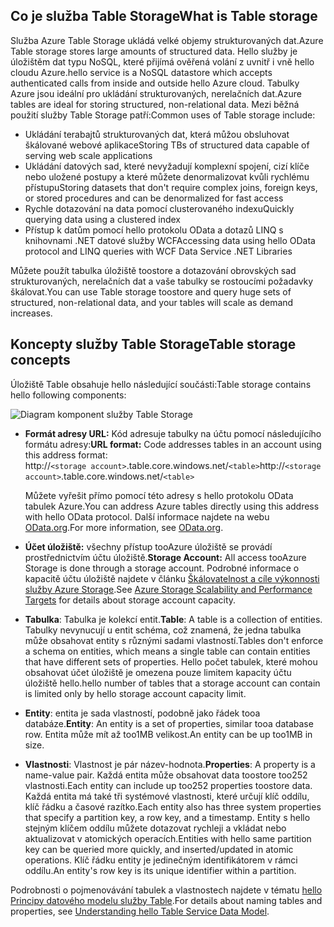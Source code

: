 ## <a name="what-is-table-storage"></a><span data-ttu-id="d19e9-101">Co je služba Table Storage</span><span class="sxs-lookup"><span data-stu-id="d19e9-101">What is Table storage</span></span>
<span data-ttu-id="d19e9-102">Služba Azure Table Storage ukládá velké objemy strukturovaných dat.</span><span class="sxs-lookup"><span data-stu-id="d19e9-102">Azure Table storage stores large amounts of structured data.</span></span> <span data-ttu-id="d19e9-103">Hello služby je úložištěm dat typu NoSQL, které přijímá ověřená volání z uvnitř i vně hello cloudu Azure.</span><span class="sxs-lookup"><span data-stu-id="d19e9-103">hello service is a NoSQL datastore which accepts authenticated calls from inside and outside hello Azure cloud.</span></span> <span data-ttu-id="d19e9-104">Tabulky Azure jsou ideální pro ukládání strukturovaných, nerelačních dat.</span><span class="sxs-lookup"><span data-stu-id="d19e9-104">Azure tables are ideal for storing structured, non-relational data.</span></span> <span data-ttu-id="d19e9-105">Mezi běžná použití služby Table Storage patří:</span><span class="sxs-lookup"><span data-stu-id="d19e9-105">Common uses of Table storage include:</span></span>

* <span data-ttu-id="d19e9-106">Ukládání terabajtů strukturovaných dat, která můžou obsluhovat škálované webové aplikace</span><span class="sxs-lookup"><span data-stu-id="d19e9-106">Storing TBs of structured data capable of serving web scale applications</span></span>
* <span data-ttu-id="d19e9-107">Ukládání datových sad, které nevyžadují komplexní spojení, cizí klíče nebo uložené postupy a které můžete denormalizovat kvůli rychlému přístupu</span><span class="sxs-lookup"><span data-stu-id="d19e9-107">Storing datasets that don't require complex joins, foreign keys, or stored procedures and can be denormalized for fast access</span></span>
* <span data-ttu-id="d19e9-108">Rychle dotazování na data pomocí clusterovaného indexu</span><span class="sxs-lookup"><span data-stu-id="d19e9-108">Quickly querying data using a clustered index</span></span>
* <span data-ttu-id="d19e9-109">Přístup k datům pomocí hello protokolu OData a dotazů LINQ s knihovnami .NET datové služby WCF</span><span class="sxs-lookup"><span data-stu-id="d19e9-109">Accessing data using hello OData protocol and LINQ queries with WCF Data Service .NET Libraries</span></span>

<span data-ttu-id="d19e9-110">Můžete použít tabulka úložiště toostore a dotazování obrovských sad strukturovaných, nerelačních dat a vaše tabulky se rostoucími požadavky škálovat.</span><span class="sxs-lookup"><span data-stu-id="d19e9-110">You can use Table storage toostore and query huge sets of structured, non-relational data, and your tables will scale as demand increases.</span></span>

## <a name="table-storage-concepts"></a><span data-ttu-id="d19e9-111">Koncepty služby Table Storage</span><span class="sxs-lookup"><span data-stu-id="d19e9-111">Table storage concepts</span></span>
<span data-ttu-id="d19e9-112">Úložiště Table obsahuje hello následující součásti:</span><span class="sxs-lookup"><span data-stu-id="d19e9-112">Table storage  contains hello following components:</span></span>

![Diagram komponent služby Table Storage][Table1]

* <span data-ttu-id="d19e9-114">**Formát adresy URL:** Kód adresuje tabulky na účtu pomocí následujícího formátu adresy:</span><span class="sxs-lookup"><span data-stu-id="d19e9-114">**URL format:** Code addresses tables in an account using this address format:</span></span>   
  <span data-ttu-id="d19e9-115">http://`<storage account>`.table.core.windows.net/`<table>`</span><span class="sxs-lookup"><span data-stu-id="d19e9-115">http://`<storage account>`.table.core.windows.net/`<table>`</span></span>  
  
  <span data-ttu-id="d19e9-116">Můžete vyřešit přímo pomocí této adresy s hello protokolu OData tabulek Azure.</span><span class="sxs-lookup"><span data-stu-id="d19e9-116">You can address Azure tables directly using this address with hello OData protocol.</span></span> <span data-ttu-id="d19e9-117">Další informace najdete na webu [OData.org][OData.org].</span><span class="sxs-lookup"><span data-stu-id="d19e9-117">For more information, see [OData.org][OData.org].</span></span>
* <span data-ttu-id="d19e9-118">**Účet úložiště:** všechny přístup tooAzure úložiště se provádí prostřednictvím účtu úložiště.</span><span class="sxs-lookup"><span data-stu-id="d19e9-118">**Storage Account:** All access tooAzure Storage is done through a storage account.</span></span> <span data-ttu-id="d19e9-119">Podrobné informace o kapacitě účtu úložiště najdete v článku [Škálovatelnost a cíle výkonnosti služby Azure Storage](../articles/storage/common/storage-scalability-targets.md).</span><span class="sxs-lookup"><span data-stu-id="d19e9-119">See [Azure Storage Scalability and Performance Targets](../articles/storage/common/storage-scalability-targets.md) for details about storage account capacity.</span></span>
* <span data-ttu-id="d19e9-120">**Tabulka**: Tabulka je kolekcí entit.</span><span class="sxs-lookup"><span data-stu-id="d19e9-120">**Table**: A table is a collection of entities.</span></span> <span data-ttu-id="d19e9-121">Tabulky nevynucují u entit schéma, což znamená, že jedna tabulka může obsahovat entity s různými sadami vlastností.</span><span class="sxs-lookup"><span data-stu-id="d19e9-121">Tables don't enforce a schema on entities, which means a single table can contain entities that have different sets of properties.</span></span> <span data-ttu-id="d19e9-122">Hello počet tabulek, které mohou obsahovat účet úložiště je omezena pouze limitem kapacity účtu úložiště hello.</span><span class="sxs-lookup"><span data-stu-id="d19e9-122">hello number of tables that a storage account can contain is limited only by hello storage account capacity limit.</span></span>
* <span data-ttu-id="d19e9-123">**Entity**: entita je sada vlastností, podobně jako řádek tooa databáze.</span><span class="sxs-lookup"><span data-stu-id="d19e9-123">**Entity**: An entity is a set of properties, similar tooa database row.</span></span> <span data-ttu-id="d19e9-124">Entita může mít až too1MB velikost.</span><span class="sxs-lookup"><span data-stu-id="d19e9-124">An entity can be up too1MB in size.</span></span>
* <span data-ttu-id="d19e9-125">**Vlastnosti**: Vlastnost je pár název-hodnota.</span><span class="sxs-lookup"><span data-stu-id="d19e9-125">**Properties**: A property is a name-value pair.</span></span> <span data-ttu-id="d19e9-126">Každá entita může obsahovat data toostore too252 vlastnosti.</span><span class="sxs-lookup"><span data-stu-id="d19e9-126">Each entity can include up too252 properties toostore data.</span></span> <span data-ttu-id="d19e9-127">Každá entita má také tři systémové vlastnosti, které určují klíč oddílu, klíč řádku a časové razítko.</span><span class="sxs-lookup"><span data-stu-id="d19e9-127">Each entity also has three system properties that specify a partition key, a row key, and a timestamp.</span></span> <span data-ttu-id="d19e9-128">Entity s hello stejným klíčem oddílu můžete dotazovat rychleji a vkládat nebo aktualizovat v atomických operacích.</span><span class="sxs-lookup"><span data-stu-id="d19e9-128">Entities with hello same partition key can be queried more quickly, and inserted/updated in atomic operations.</span></span> <span data-ttu-id="d19e9-129">Klíč řádku entity je jedinečným identifikátorem v rámci oddílu.</span><span class="sxs-lookup"><span data-stu-id="d19e9-129">An entity's row key is its unique identifier within a partition.</span></span>

<span data-ttu-id="d19e9-130">Podrobnosti o pojmenovávání tabulek a vlastnostech najdete v tématu [hello Principy datového modelu služby Table](/rest/api/storageservices/Understanding-the-Table-Service-Data-Model).</span><span class="sxs-lookup"><span data-stu-id="d19e9-130">For details about naming tables and properties, see [Understanding hello Table Service Data Model](/rest/api/storageservices/Understanding-the-Table-Service-Data-Model).</span></span>

[Table1]: ./media/storage-table-concepts-include/table1.png
[OData.org]: http://www.odata.org/
